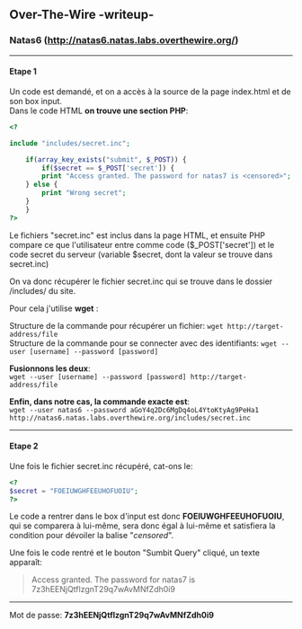 ## Over-The-Wire -writeup-
### Natas6 (http://natas6.natas.labs.overthewire.org/)

---
#### Etape 1

Un code est demandé, et on a accès à la source de la page index.html et de son box input.  
Dans le code HTML **on trouve une section PHP**:

```php
<?

include "includes/secret.inc";

    if(array_key_exists("submit", $_POST)) {
        if($secret == $_POST['secret']) {
        print "Access granted. The password for natas7 is <censored>";
    } else {
        print "Wrong secret";
    }
    }
?>
```

Le fichiers "secret.inc" est inclus dans la page HTML, et ensuite PHP compare ce que l'utilisateur entre comme code ($_POST['secret']) et le code secret du serveur (variable $secret, dont la valeur se trouve dans secret.inc)  

On va donc récupérer le fichier secret.inc qui se trouve dans le dossier /includes/ du site.

Pour cela j'utilise **wget** :

Structure de la commande pour récupérer un fichier: `wget http://target-address/file`  
Structure de la commande pour se connecter avec des identifiants: `wget --user [username] --password [password]`

**Fusionnons les deux**:  
`wget --user [username] --password [password] http://target-address/file`

**Enfin, dans notre cas, la commande exacte est**:  
`wget --user natas6 --password aGoY4q2Dc6MgDq4oL4YtoKtyAg9PeHa1 http://natas6.natas.labs.overthewire.org/includes/secret.inc`

---
#### Etape 2

Une fois le fichier secret.inc récupéré, cat-ons le:
```php
<?
$secret = "FOEIUWGHFEEUHOFUOIU";
?>
```
Le code a rentrer dans le box d'input est donc **FOEIUWGHFEEUHOFUOIU**, qui se comparera à lui-même, sera donc égal à lui-même et satisfiera la condition pour dévoiler la balise "*censored*".

Une fois le code rentré et le bouton "Sumbit Query" cliqué, un texte apparaît:
> Access granted. The password for natas7 is 7z3hEENjQtflzgnT29q7wAvMNfZdh0i9

---
Mot de passe: **7z3hEENjQtflzgnT29q7wAvMNfZdh0i9**
